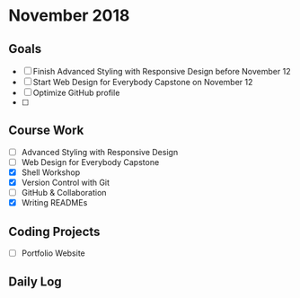 # November 2018

## Goals

- [ ] Finish Advanced Styling with Responsive Design before November 12
- [ ] Start Web Design for Everybody Capstone on November 12
- [ ] Optimize GitHub profile
- [ ] 


## Course Work

- [ ] Advanced Styling with Responsive Design
- [ ] Web Design for Everybody Capstone
- [X] Shell Workshop
- [X] Version Control with Git
- [ ] GitHub & Collaboration
- [X] Writing READMEs

## Coding Projects

- [ ] Portfolio Website

## Daily Log